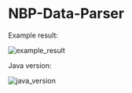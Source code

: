 # NBP-Data-Parser

Example result:

![example_result](https://user-images.githubusercontent.com/28988489/58375687-98918000-7f59-11e9-86c5-80625fecc306.png)

Java version: 

![java_version](https://user-images.githubusercontent.com/28988489/58375689-9b8c7080-7f59-11e9-8764-9e5641b03148.png)
